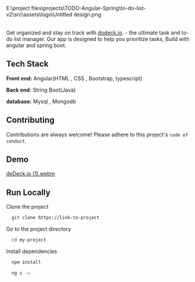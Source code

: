 

<table align="center">
E:\project files\projects\TODO-Angular-Spring\to-do-list-v2\src\assets\logo\Untitled design.png
</table>

Get organized and stay on track with [dodeck.io](). - the ultimate task and to-do list manager. Our app is designed to help you prioritize tasks, Build with angular and spring boot.


## Tech Stack

**Front end:** Angular(HTML , CSS , Bootstrap, typescript)

**Back end:** String Boot(Java)

**database:** Mysql , Mongodb

## Contributing

Contributions are always welcome!
Please adhere to this project's `code of conduct`.


## Demo
[doDeck.io (1).webm](https://user-images.githubusercontent.com/105915677/215877020-e2f61571-14dc-4510-b27c-c89a2078282b.webm)




## Run Locally

Clone the project

```bash
  git clone https://link-to-project
```

Go to the project directory

```bash
  cd my-project
```

Install dependencies

```bash
  npm install
```

```bash
  ng s -o
```

